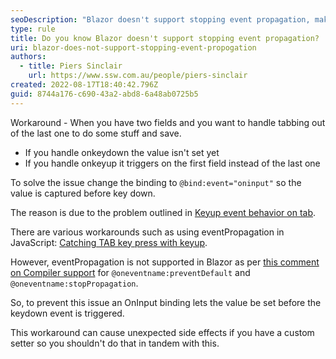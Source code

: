 ```yaml
---
seoDescription: "Blazor doesn't support stopping event propagation, making it difficult to prevent unwanted events from triggering."
type: rule
title: Do you know Blazor doesn't support stopping event propagation?
uri: blazor-does-not-support-stopping-event-propogation
authors:
  - title: Piers Sinclair
    url: https://www.ssw.com.au/people/piers-sinclair
created: 2022-08-17T18:40:42.796Z
guid: 8744a176-c690-43a2-abd8-6a48ab0725b5
---
```

Workaround - When you have two fields and you want to handle tabbing out of the last one to do some stuff and save.

* If you handle onkeydown the value isn't set yet
* If you handle onkeyup it triggers on the first field instead of the last one

<!--endintro-->

To solve the issue change the binding to `@bind:event="oninput"` so the value is captured before key down.

The reason is due to the problem outlined in [Keyup event behavior on tab](https://stackoverflow.com/questions/18020098/keyup-event-behavior-on-tab).

There are various workarounds such as using eventPropagation in JavaScript: [Catching TAB key press with keyup](https://stackoverflow.com/questions/37144885/catching-tab-key-press-with-keyup).

However, eventPropagation is not supported in Blazor as per [this comment on Compiler support](https://github.com/dotnet/aspnetcore/issues/14517#issuecomment-559184498) for `@oneventname:preventDefault` and `@oneventname:stopPropagation`.

So, to prevent this issue an OnInput binding lets the value be set before the keydown event is triggered.

This workaround can cause unexpected side effects if you have a custom setter so you shouldn't do that in tandem with this.
